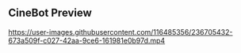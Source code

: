 ## CineBot Preview

https://user-images.githubusercontent.com/116485356/236705432-673a509f-c027-42aa-9ce6-161981e0b97d.mp4